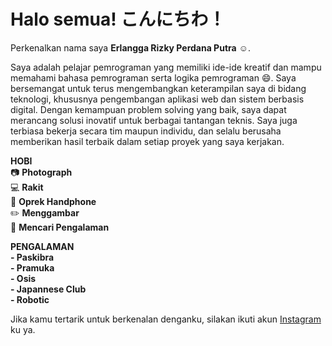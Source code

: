 # Halo semua! こんにちわ！

Perkenalkan nama saya **Erlangga Rizky Perdana Putra**  :relaxed:.<br>

Saya adalah pelajar pemrograman yang memiliki ide-ide kreatif dan mampu memahami bahasa pemrograman serta logika pemrograman :smile:.  Saya bersemangat untuk terus mengembangkan keterampilan saya di bidang teknologi, khususnya pengembangan aplikasi web dan sistem berbasis digital. Dengan kemampuan problem solving yang baik, saya dapat merancang solusi inovatif untuk berbagai tantangan teknis. Saya juga terbiasa bekerja secara tim maupun individu, dan selalu berusaha memberikan hasil terbaik dalam setiap proyek yang saya kerjakan.<br>

**HOBI** <br>
:camera: **Photograph** <br>
:computer: **Rakit**<br>
:iphone: **Oprek Handphone**<br>
:pencil2: **Menggambar**<br>
:mag_right: **Mencari Pengalaman**<br>

**PENGALAMAN**<br>
**- Paskibra**<br>
**- Pramuka**<br>
**- Osis**<br>
**- Japannese Club**<br>
**- Robotic**<br>

Jika kamu tertarik untuk berkenalan denganku, silakan ikuti akun [Instagram](https://www.instagram.com/pilotngawur24/) ku ya.
